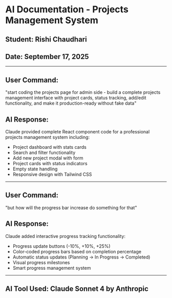 # AI Documentation - Projects Management System

## Student: Rishi Chaudhari
## Date: September 17, 2025

---

## User Command:
"start coding the projects page for admin side - build a complete projects management interface with project cards, status tracking, add/edit functionality, and make it production-ready without fake data"

## AI Response:
Claude provided complete React component code for a professional projects management system including:
- Project dashboard with stats cards
- Search and filter functionality
- Add new project modal with form
- Project cards with status indicators
- Empty state handling
- Responsive design with Tailwind CSS

---

## User Command:
"but how will the progress bar increase do something for that"

## AI Response:
Claude added interactive progress tracking functionality:
- Progress update buttons (-10%, +10%, +25%)
- Color-coded progress bars based on completion percentage
- Automatic status updates (Planning → In Progress → Completed)
- Visual progress milestones
- Smart progress management system

---

## AI Tool Used: Claude Sonnet 4 by Anthropic